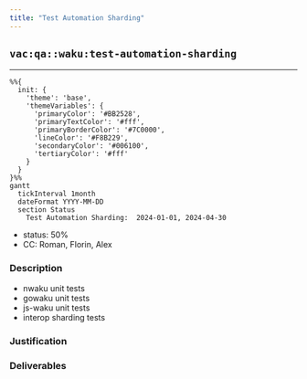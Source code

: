 ```yaml
---
title: "Test Automation Sharding"
---
```

## `vac:qa::waku:test-automation-sharding`
---

```mermaid
%%{ 
  init: { 
    'theme': 'base', 
    'themeVariables': { 
      'primaryColor': '#BB2528', 
      'primaryTextColor': '#fff', 
      'primaryBorderColor': '#7C0000', 
      'lineColor': '#F8B229', 
      'secondaryColor': '#006100', 
      'tertiaryColor': '#fff' 
    } 
  } 
}%%
gantt
  tickInterval 1month
  dateFormat YYYY-MM-DD 
  section Status
    Test Automation Sharding:  2024-01-01, 2024-04-30
```

- status: 50%
- CC: Roman, Florin, Alex

### Description

* nwaku unit tests
* gowaku unit tests
* js-waku unit tests
* interop sharding tests


### Justification


### Deliverables
